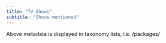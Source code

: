 ```yaml
---
title: "TV Shows"
subtitle: "Shows mentioned"
---
```


Above metadata is displayed in taxonomy lists, i.e. /packages/
